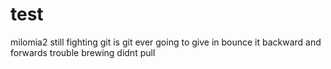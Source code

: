 # test
milomia2
still fighting git
is git ever going to give in
bounce it backward and forwards
trouble brewing didnt pull
